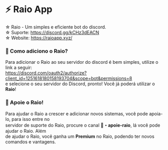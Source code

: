 # ⚡ Raio App
☆ Raio - Um simples e eficiente bot do discord.  
☆ Suporte: https://discord.gg/kCHz3dEACN  
☆ Website: https://raioapp.xyz/  
### 🤔 Como adiciono o Raio?
Para adicionar o Raio ao seu servidor do discord é bem simples, utilize o link a seguir:                                                                                                                                                                                                                        
https://discord.com/oauth2/authorize?client_id=1251618180158193704&scope=bot&permissions=8                                                   
e selecione o seu servidor do Discord, pronto! Você já poderá utilizar o **Raio**!

### 🚀 Apoie o Raio!
Para ajudar o Raio a crescer e adicionar novos sistemas, você pode apoia-lo, para isso entre no  
servidor de suporte do Raio, procure o canal **🚀・apoie-raio**, lá você pode ajudar o Raio. Além  
de ajudar o Raio, você ganha um **Premium** no Raio, podendo ter novos comandos e vantagens.
